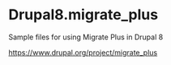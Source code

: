 # Drupal8.migrate_plus
Sample files for using Migrate Plus in Drupal 8

https://www.drupal.org/project/migrate_plus
